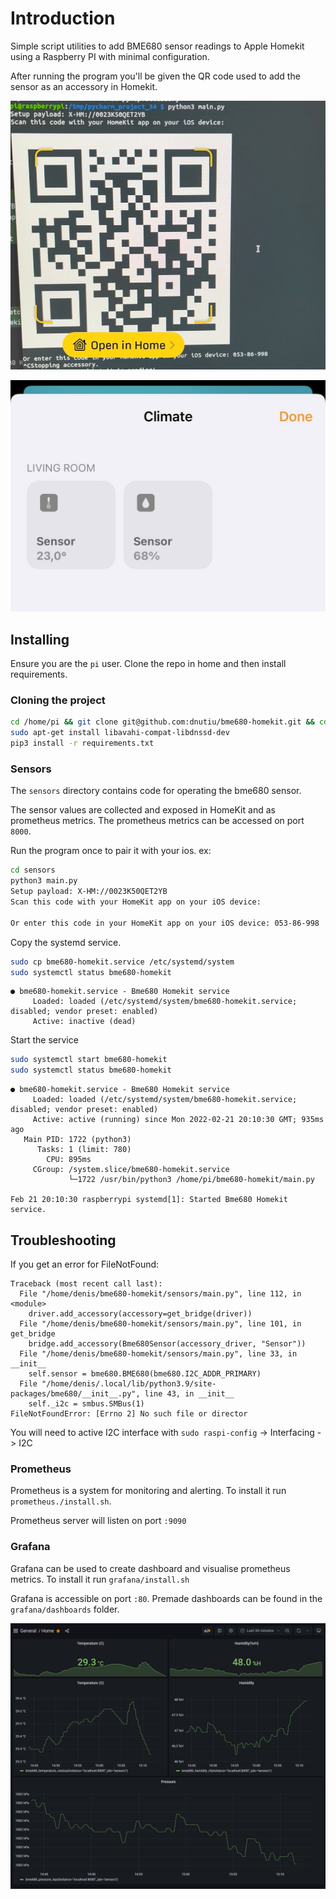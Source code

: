 
# Introduction

Simple script utilities to add BME680 sensor readings to Apple Homekit using a Raspberry PI with minimal configuration.

After running the program you'll be given the QR code used to add the sensor as an accessory in Homekit.

![](./docs/add_to_home.png)

![](./docs/homekit_view.jpg)

## Installing

Ensure you are the `pi` user. Clone the repo in home and then install requirements.

### Cloning the project

```bash
cd /home/pi && git clone git@github.com:dnutiu/bme680-homekit.git && cd bme680-homekit
sudo apt-get install libavahi-compat-libdnssd-dev
pip3 install -r requirements.txt
```

### Sensors

The `sensors` directory contains code for operating the bme680 sensor. 

The sensor values are collected and exposed in HomeKit and as prometheus metrics. 
The prometheus metrics can be accessed on port `8000`.

Run the program once to pair it with your ios. ex:

```bash
cd sensors
python3 main.py 
Setup payload: X-HM://0023K50QET2YB
Scan this code with your HomeKit app on your iOS device:

Or enter this code in your HomeKit app on your iOS device: 053-86-998

```

Copy the systemd service.

```bash
sudo cp bme680-homekit.service /etc/systemd/system
sudo systemctl status bme680-homekit
```

```
● bme680-homekit.service - Bme680 Homekit service
     Loaded: loaded (/etc/systemd/system/bme680-homekit.service; disabled; vendor preset: enabled)
     Active: inactive (dead)
```

Start the service
```bash
sudo systemctl start bme680-homekit
sudo systemctl status bme680-homekit
```

```
● bme680-homekit.service - Bme680 Homekit service
     Loaded: loaded (/etc/systemd/system/bme680-homekit.service; disabled; vendor preset: enabled)
     Active: active (running) since Mon 2022-02-21 20:10:30 GMT; 935ms ago
   Main PID: 1722 (python3)
      Tasks: 1 (limit: 780)
        CPU: 895ms
     CGroup: /system.slice/bme680-homekit.service
             └─1722 /usr/bin/python3 /home/pi/bme680-homekit/main.py

Feb 21 20:10:30 raspberrypi systemd[1]: Started Bme680 Homekit service.
```

## Troubleshooting

If you get an error for FileNotFound:

```
Traceback (most recent call last):
  File "/home/denis/bme680-homekit/sensors/main.py", line 112, in <module>
    driver.add_accessory(accessory=get_bridge(driver))
  File "/home/denis/bme680-homekit/sensors/main.py", line 101, in get_bridge
    bridge.add_accessory(Bme680Sensor(accessory_driver, "Sensor"))
  File "/home/denis/bme680-homekit/sensors/main.py", line 33, in __init__
    self.sensor = bme680.BME680(bme680.I2C_ADDR_PRIMARY)
  File "/home/denis/.local/lib/python3.9/site-packages/bme680/__init__.py", line 43, in __init__
    self._i2c = smbus.SMBus(1)
FileNotFoundError: [Errno 2] No such file or director
```

You will need to active I2C interface with `sudo raspi-config` -> Interfacing -> I2C

### Prometheus

Prometheus is a system for monitoring and alerting. To install it run `prometheus./install.sh`.

Prometheus server will listen on port `:9090`

### Grafana 

Grafana can be used to create dashboard and visualise prometheus metrics. To install it run `grafana/install.sh`

Grafana is accessible on port `:80`. Premade dashboards can be found in the `grafana/dashboards` folder.

![](./docs/grafana_dashboard.png)
